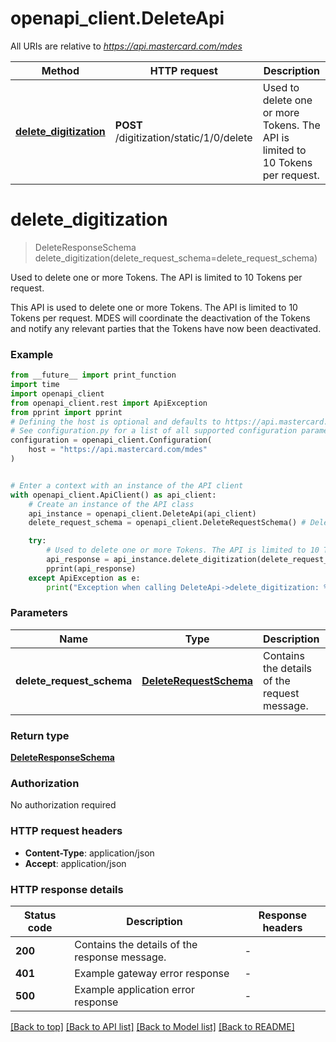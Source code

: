 # openapi_client.DeleteApi

All URIs are relative to *https://api.mastercard.com/mdes*

Method | HTTP request | Description
------------- | ------------- | -------------
[**delete_digitization**](DeleteApi.md#delete_digitization) | **POST** /digitization/static/1/0/delete | Used to delete one or more Tokens. The API is limited to 10 Tokens per request.


# **delete_digitization**
> DeleteResponseSchema delete_digitization(delete_request_schema=delete_request_schema)

Used to delete one or more Tokens. The API is limited to 10 Tokens per request.

This API is used to delete one or more Tokens.  The API is limited to 10 Tokens per request. MDES will coordinate the deactivation of the Tokens and notify any relevant parties that the Tokens have now been deactivated. 

### Example

```python
from __future__ import print_function
import time
import openapi_client
from openapi_client.rest import ApiException
from pprint import pprint
# Defining the host is optional and defaults to https://api.mastercard.com/mdes
# See configuration.py for a list of all supported configuration parameters.
configuration = openapi_client.Configuration(
    host = "https://api.mastercard.com/mdes"
)


# Enter a context with an instance of the API client
with openapi_client.ApiClient() as api_client:
    # Create an instance of the API class
    api_instance = openapi_client.DeleteApi(api_client)
    delete_request_schema = openapi_client.DeleteRequestSchema() # DeleteRequestSchema | Contains the details of the request message.  (optional)

    try:
        # Used to delete one or more Tokens. The API is limited to 10 Tokens per request.
        api_response = api_instance.delete_digitization(delete_request_schema=delete_request_schema)
        pprint(api_response)
    except ApiException as e:
        print("Exception when calling DeleteApi->delete_digitization: %s\n" % e)
```

### Parameters

Name | Type | Description  | Notes
------------- | ------------- | ------------- | -------------
 **delete_request_schema** | [**DeleteRequestSchema**](DeleteRequestSchema.md)| Contains the details of the request message.  | [optional] 

### Return type

[**DeleteResponseSchema**](DeleteResponseSchema.md)

### Authorization

No authorization required

### HTTP request headers

 - **Content-Type**: application/json
 - **Accept**: application/json

### HTTP response details
| Status code | Description | Response headers |
|-------------|-------------|------------------|
**200** | Contains the details of the response message.  |  -  |
**401** | Example gateway error response  |  -  |
**500** | Example application error response  |  -  |

[[Back to top]](#) [[Back to API list]](../README.md#documentation-for-api-endpoints) [[Back to Model list]](../README.md#documentation-for-models) [[Back to README]](../README.md)

